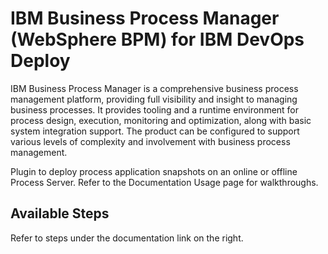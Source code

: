 
# IBM Business Process Manager (WebSphere BPM) for IBM DevOps Deploy

IBM Business Process Manager is a comprehensive business process management platform, providing full visibility and insight to managing business processes. It provides tooling and a runtime environment for process design, execution, monitoring and optimization, along with basic system integration support. The product can be configured to support various levels of complexity and involvement with business process management.

Plugin to deploy process application snapshots on an online or offline Process Server. Refer to the Documentation Usage page for walkthroughs.


## Available Steps

Refer to steps under the documentation link on the right.


